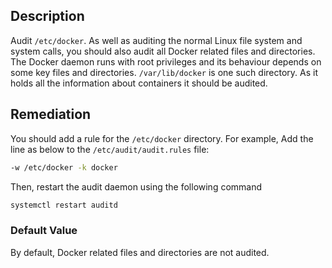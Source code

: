 ## Description

Audit `/etc/docker`. As well as auditing the normal Linux file system and system calls, you should also audit all Docker related files and directories. The Docker daemon runs with root privileges and its behaviour depends on some key files and directories. `/var/lib/docker` is one such directory. As it holds all the information about containers it should be audited.

## Remediation

You should add a rule for the `/etc/docker` directory.
For example,
Add the line as below to the `/etc/audit/audit.rules` file:

```bash
-w /etc/docker -k docker
```
Then, restart the audit daemon using the following command

```bash
systemctl restart auditd
```

### Default Value

By default, Docker related files and directories are not audited.
